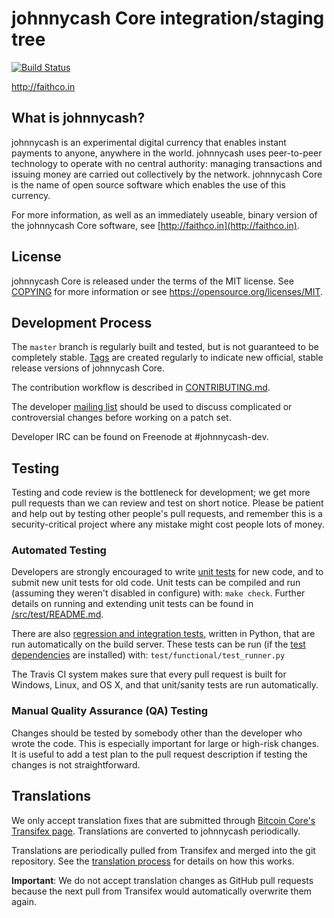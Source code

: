 johnnycash Core integration/staging tree
=====================================

[![Build Status](https://travis-ci.org/toolboc/johnnycash.svg?branch=master)](https://travis-ci.org/toolboc/johnnycash)

http://faithco.in

What is johnnycash?
----------------

johnnycash is an experimental digital currency that enables instant payments to
anyone, anywhere in the world. johnnycash uses peer-to-peer technology to operate
with no central authority: managing transactions and issuing money are carried
out collectively by the network. johnnycash Core is the name of open source
software which enables the use of this currency.

For more information, as well as an immediately useable, binary version of
the johnnycash Core software, see [http://faithco.in](http://faithco.in).

License
-------

johnnycash Core is released under the terms of the MIT license. See [COPYING](COPYING) for more
information or see https://opensource.org/licenses/MIT.

Development Process
-------------------

The `master` branch is regularly built and tested, but is not guaranteed to be
completely stable. [Tags](https://github.com/idormenco/JohnnyCash/tags) are created
regularly to indicate new official, stable release versions of johnnycash Core.

The contribution workflow is described in [CONTRIBUTING.md](CONTRIBUTING.md).

The developer [mailing list](https://groups.google.com/forum/#!forum/johnnycash-dev)
should be used to discuss complicated or controversial changes before working
on a patch set.

Developer IRC can be found on Freenode at #johnnycash-dev.

Testing
-------

Testing and code review is the bottleneck for development; we get more pull
requests than we can review and test on short notice. Please be patient and help out by testing
other people's pull requests, and remember this is a security-critical project where any mistake might cost people
lots of money.

### Automated Testing

Developers are strongly encouraged to write [unit tests](src/test/README.md) for new code, and to
submit new unit tests for old code. Unit tests can be compiled and run
(assuming they weren't disabled in configure) with: `make check`. Further details on running
and extending unit tests can be found in [/src/test/README.md](/src/test/README.md).

There are also [regression and integration tests](/test), written
in Python, that are run automatically on the build server.
These tests can be run (if the [test dependencies](/test) are installed) with: `test/functional/test_runner.py`

The Travis CI system makes sure that every pull request is built for Windows, Linux, and OS X, and that unit/sanity tests are run automatically.

### Manual Quality Assurance (QA) Testing

Changes should be tested by somebody other than the developer who wrote the
code. This is especially important for large or high-risk changes. It is useful
to add a test plan to the pull request description if testing the changes is
not straightforward.

Translations
------------

We only accept translation fixes that are submitted through [Bitcoin Core's Transifex page](https://www.transifex.com/projects/p/bitcoin/).
Translations are converted to johnnycash periodically.

Translations are periodically pulled from Transifex and merged into the git repository. See the
[translation process](doc/translation_process.md) for details on how this works.

**Important**: We do not accept translation changes as GitHub pull requests because the next
pull from Transifex would automatically overwrite them again.
